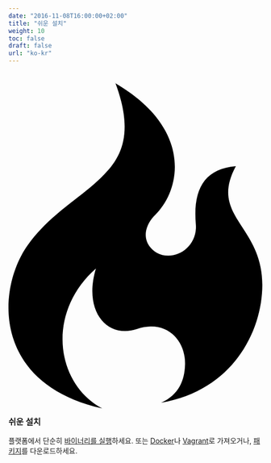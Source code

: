 ```yaml
---
date: "2016-11-08T16:00:00+02:00"
title: "쉬운 설치"
weight: 10
toc: false
draft: false
url: "ko-kr"
---
```


<h3>
	<svg class="octicon octicon-flame" viewBox="0 0 12 16" version="1.1" aria-hidden="true">
		<path fill-rule="evenodd" d="M5.05.31c.81 2.17.41 3.38-.52 4.31C3.55 5.67 1.98 6.45.9 7.98c-1.45 2.05-1.7 6.53 3.53 7.7-2.2-1.16-2.67-4.52-.3-6.61-.61 2.03.53 3.33 1.94 2.86 1.39-.47 2.3.53 2.27 1.67-.02.78-.31 1.44-1.13 1.81 3.42-.59 4.78-3.42 4.78-5.56 0-2.84-2.53-3.22-1.25-5.61-1.52.13-2.03 1.13-1.89 2.75.09 1.08-1.02 1.8-1.86 1.33-.67-.41-.66-1.19-.06-1.78C8.18 5.31 8.68 2.45 5.05.32L5.03.3l.02.01z"></path>
	</svg>
	쉬운 설치
</h3>

플랫폼에서 단순히 [바이너리를 실행](https://docs.gitea.io/en-us/install-from-binary/)하세요.
또는 [Docker](https://github.com/go-gitea/gitea/tree/master/docker)나 [Vagrant](https://github.com/geerlingguy/ansible-vagrant-examples/tree/master/gogs)로 가져오거나,
 [패키지](https://docs.gitea.io/en-us/install-from-package/)를 다운로드하세요.
